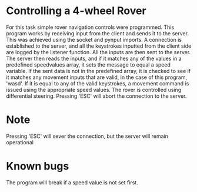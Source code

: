 # Controlling a 4-wheel Rover
For this task simple rover navigation controls were programmed. This program works by receiving input from the client and sends it to the server. This was achieved using the socket and pynput imports. A connection is established to the server, and all the keystrokes inputted from the client side are logged by the listener function. All the inputs are then sent to the server. The server then reads the inputs, and if it matches any of the values in a predefined speedvalues array, it sets the message to equal a speed variable. If the sent data is not in the predefined array, it is checked to see if it matches any movement inputs that are valid, in the case of this program, 'wasd'. If it is equal to any of the valid keystrokes, a movement command is issued using the appropriate speed values. The rover is controlled using differential steering. Pressing 'ESC' will abort the connection to the server.


# Note
Pressing 'ESC' will sever the connection, but the server will remain operational

# Known bugs
The program will break if a speed value is not set first.
